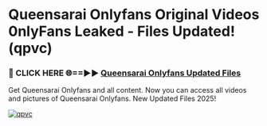 # Queensarai Onlyfans Original Videos 0nlyFans Leaked - Files Updated! (qpvc)

<h3>🔴 CLICK HERE 🌐==►► <a href="https://tinyurl.com/ehrbuxhb" rel="nofollow">Queensarai Onlyfans Updated Files</a></h3>

Get Queensarai Onlyfans and all content. Now you can access all videos and pictures of Queensarai Onlyfans. New Updated Files 2025!

[![qpvc](https://i.imgur.com/lVYEuWS.gif)](https://tinyurl.com/ehrbuxhb)
